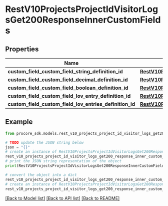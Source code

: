 # RestV10ProjectsProjectIdVisitorLogsGet200ResponseInnerCustomFields


## Properties

Name | Type | Description | Notes
------------ | ------------- | ------------- | -------------
**custom_field_custom_field_string_definition_id** | [**RestV10ProjectsProjectIdVisitorLogsGet200ResponseInnerCustomFieldsCustomFieldCustomFieldStringDefinitionId**](RestV10ProjectsProjectIdVisitorLogsGet200ResponseInnerCustomFieldsCustomFieldCustomFieldStringDefinitionId.md) |  | [optional] 
**custom_field_custom_field_decimal_definition_id** | [**RestV10ProjectsProjectIdVisitorLogsGet200ResponseInnerCustomFieldsCustomFieldCustomFieldDecimalDefinitionId**](RestV10ProjectsProjectIdVisitorLogsGet200ResponseInnerCustomFieldsCustomFieldCustomFieldDecimalDefinitionId.md) |  | [optional] 
**custom_field_custom_field_boolean_definition_id** | [**RestV10ProjectsProjectIdVisitorLogsGet200ResponseInnerCustomFieldsCustomFieldCustomFieldBooleanDefinitionId**](RestV10ProjectsProjectIdVisitorLogsGet200ResponseInnerCustomFieldsCustomFieldCustomFieldBooleanDefinitionId.md) |  | [optional] 
**custom_field_custom_field_lov_entry_definition_id** | [**RestV10ProjectsProjectIdVisitorLogsGet200ResponseInnerCustomFieldsCustomFieldCustomFieldLovEntryDefinitionId**](RestV10ProjectsProjectIdVisitorLogsGet200ResponseInnerCustomFieldsCustomFieldCustomFieldLovEntryDefinitionId.md) |  | [optional] 
**custom_field_custom_field_lov_entries_definition_id** | [**RestV10ProjectsProjectIdVisitorLogsGet200ResponseInnerCustomFieldsCustomFieldCustomFieldLovEntriesDefinitionId**](RestV10ProjectsProjectIdVisitorLogsGet200ResponseInnerCustomFieldsCustomFieldCustomFieldLovEntriesDefinitionId.md) |  | [optional] 

## Example

```python
from procore_sdk.models.rest_v10_projects_project_id_visitor_logs_get200_response_inner_custom_fields import RestV10ProjectsProjectIdVisitorLogsGet200ResponseInnerCustomFields

# TODO update the JSON string below
json = "{}"
# create an instance of RestV10ProjectsProjectIdVisitorLogsGet200ResponseInnerCustomFields from a JSON string
rest_v10_projects_project_id_visitor_logs_get200_response_inner_custom_fields_instance = RestV10ProjectsProjectIdVisitorLogsGet200ResponseInnerCustomFields.from_json(json)
# print the JSON string representation of the object
print(RestV10ProjectsProjectIdVisitorLogsGet200ResponseInnerCustomFields.to_json())

# convert the object into a dict
rest_v10_projects_project_id_visitor_logs_get200_response_inner_custom_fields_dict = rest_v10_projects_project_id_visitor_logs_get200_response_inner_custom_fields_instance.to_dict()
# create an instance of RestV10ProjectsProjectIdVisitorLogsGet200ResponseInnerCustomFields from a dict
rest_v10_projects_project_id_visitor_logs_get200_response_inner_custom_fields_from_dict = RestV10ProjectsProjectIdVisitorLogsGet200ResponseInnerCustomFields.from_dict(rest_v10_projects_project_id_visitor_logs_get200_response_inner_custom_fields_dict)
```
[[Back to Model list]](../README.md#documentation-for-models) [[Back to API list]](../README.md#documentation-for-api-endpoints) [[Back to README]](../README.md)


